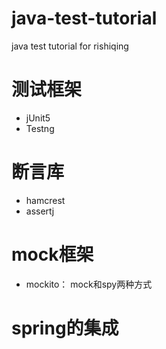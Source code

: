 # java-test-tutorial
java test tutorial for rishiqing

# 测试框架

- jUnit5
- Testng

# 断言库

- hamcrest
- assertj

# mock框架

- mockito： mock和spy两种方式

# spring的集成
